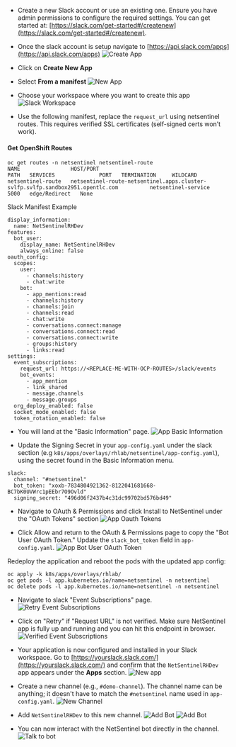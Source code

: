 - Create a new Slack account or use an existing one. Ensure you have admin permissions to configure the required settings. You can get started at: [https://slack.com/get-started#/createnew](https://slack.com/get-started#/createnew).
- Once the slack account is setup navigate to [https://api.slack.com/apps](https://api.slack.com/apps)
  ![Create App](./images/slack/001-slack.png)

- Click on **Create New App**
- Select **From a manifest**
  ![New App](./images/slack/002-slack.png)

- Choose your workspace where you want to create this app
  ![Slack Workspace](./images/slack/003-slack.png)

- Use the following manifest, replace the `request_url` using netsentinel routes. This requires verified SSL certificates (self-signed certs won’t work).

#### Get OpenShift Routes

```shell
oc get routes -n netsentinel netsentinel-route
NAME                HOST/PORT                                                                        PATH   SERVICES              PORT   TERMINATION     WILDCARD
netsentinel-route   netsentinel-route-netsentinel.apps.cluster-svlfp.svlfp.sandbox2951.opentlc.com          netsentinel-service   5000   edge/Redirect   None
```

Slack Manifest Example

```
display_information:
  name: NetSentinelRHDev
features:
  bot_user:
    display_name: NetSentinelRHDev
    always_online: false
oauth_config:
  scopes:
    user:
      - channels:history
      - chat:write
    bot:
      - app_mentions:read
      - channels:history
      - channels:join
      - channels:read
      - chat:write
      - conversations.connect:manage
      - conversations.connect:read
      - conversations.connect:write
      - groups:history
      - links:read
settings:
  event_subscriptions:
    request_url: https://<REPLACE-ME-WITH-OCP-ROUTES>/slack/events
    bot_events:
      - app_mention
      - link_shared
      - message.channels
      - message.groups
  org_deploy_enabled: false
  socket_mode_enabled: false
  token_rotation_enabled: false
```

- You will land at the "Basic Information" page.
  ![App Basic Information](./images/slack/004-slack.png)

- Update the Signing Secret in your `app-config.yaml` under the slack section (e.g `k8s/apps/overlays/rhlab/netsentinel/app-config.yaml`), using the secret found in the Basic Information menu.

```
slack:
  channel: "#netsentinel"
  bot_token: "xoxb-7834804921362-8122041681668-BC7bK0UVWrc1pEEbr7O9Ovld"
  signing_secret: "496d06f2437b4c31dc99702bd576bd49"
```

- Navigate to OAuth & Permissions and click Install to NetSentinel under the "OAuth Tokens" section
  ![App Oauth Tokens](./images/slack/005-slack.png)

- Click Allow and return to the OAuth & Permissions page to copy the "Bot User OAuth Token." Update the `slack_bot_token` field in `app-config.yaml`.
  ![App Bot User OAuth Token](./images/slack/006-slack.png)

Redeploy the application and reboot the pods with the updated app config:

```
oc apply -k k8s/apps/overlays/rhlab/
oc get pods -l app.kubernetes.io/name=netsentinel -n netsentinel
oc delete pods -l app.kubernetes.io/name=netsentinel -n netsentinel
```

- Navigate to slack "Event Subscriptions" page.
  ![Retry Event Subscriptions](./images/slack/007-slack.png)

- Click on "Retry" if "Request URL" is not verified. Make sure NetSentinel app is fully up and running and you can hit this endpoint in browser.
  ![Verified Event Subscriptions](./images/slack/008-slack.png)

- Your application is now configured and installed in your Slack workspace. Go to [https://yourslack.slack.com/](https://yourslack.slack.com/) and confirm that the `NetSentinelRHDev` app appears under the **Apps** section.
  ![New app](./images/slack/009-slack.png)

- Create a new channel (e.g., `#demo-channel`). The channel name can be anything; it doesn't have to match the `#netsentinel` name used in `app-config.yaml`.
  ![New Channel](./images/slack/010-slack.png)

- Add `NetSentinelRHDev` to this new channel.
  ![Add Bot](./images/slack/011-slack.png)
  ![Add Bot](./images/slack/012-slack.png)

- You can now interact with the NetSentinel bot directly in the channel.
  ![Talk to bot](./images/slack/013-slack.png)
